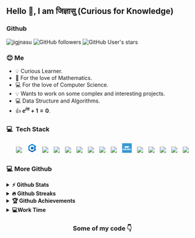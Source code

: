 ## Hello 👋, I am जिज्ञासु (Curious for Knowledge)

### Github
<img src="https://komarev.com/ghpvc/?username=jigjnasu&label=Profile%20views&color=0e75b6&style=flat" alt="jigjnasu" /> ![GitHub followers](https://img.shields.io/github/followers/jigjnasu) ![GitHub User's stars](https://img.shields.io/github/stars/jigjnasu)

### 😊 Me 

* 💡 Curious Learner.
* 📖 For the love of Mathematics.
* 💻 For the love of Computer Science.
* 💡 Wants to work on some complex and interesting projects.
* 💻 Data Structure and Algorithms.
* 👍 __$e^{i\pi} + 1 = 0$__.


###  💻 &nbsp;Tech Stack
<p align="center">
  <img width="5%" style="padding:5px" src="https://img.icons8.com/color/144/000000/c-programming.png"/>
  <img width="5%" style="padding:5px" src="https://github.com/jigjnasu/jigjnasu/blob/master/images/cpp.png"/>
  <img width="5%" style="padding:5px" src="https://img.icons8.com/color/144/000000/python.png"/>
  <img width="5%" style="padding:5px" src="https://img.icons8.com/color/144/000000/lua-language.png"/>
  <img width="5%" style="padding:5px" src="https://img.icons8.com/color/144/000000/ruby-programming-language.png"/>
  <img width="5%" style="padding:5px" src="https://img.icons8.com/color/144/000000/js.png"/>
  <img width="5%" style="padding:5px" src="https://img.icons8.com/color/144/000000/kubernetes.png"/>
  <img width="5%" style="padding:5px" src="https://img.icons8.com/color/144/000000/docker.png"/>
  <img width="5%" style="padding:5px" src="https://img.icons8.com/color/144/000000/terraform.png"/>
  <img width="5%" style="padding:5px" src="https://github.com/jigjnasu/jigjnasu/blob/master/images/rke.png"/>
  <img width="5%" style="padding:5px" src="https://img.icons8.com/color/144/000000/azure.png"/>
  <img width="5%" style="padding:5px" src="https://img.icons8.com/color/144/000000/postgresql.png"/>
  <img width="5%" style="padding:5px" src="https://img.icons8.com/color/144/000000/oracle-logo.png"/>
  <img width="5%" style="padding:5px" src="https://img.icons8.com/color/144/000000/microsoft-sql-server.png"/>
  <img width="5%" style="padding:5px" src="https://img.icons8.com/color/144/000000/redis.png"/>
</p>

### 💻 More Github
<details>	
  <summary><b>⚡ Github Stats</b></summary>


![jigjnasu's GitHub stats](https://github-readme-stats.vercel.app/api?username=jigjnasu&show_icons=true&bg_color=00000000&count_private=true)

[![Top Langs](https://github-readme-stats.vercel.app/api/top-langs/?username=jigjnasu&layout=compact)](https://github.com/jigjnasu/github-readme-stats)
</details>

<details>
 <summary><b>🔥 Github Streaks</b></summary>
<p align="center"><img src="https://github-readme-streak-stats.herokuapp.com/?user=jigjnasu&" alt="jigjnasu" /></p>
</details>

<details>
 <summary><b>🏆 Github Achievements</b></summary>
<p align="center"> <a href="https://github.com/ryo-ma/github-profile-trophy"><img src="https://github-profile-trophy.vercel.app/?username=jigjnasu&margin-w=5" alt="jigjnasu" /></a> </p>
</details>

<details>
 <summary><b>💻Work Time</b></summary>

  <!--START_SECTION:activity-->
  <!--END_SECTION:activity-->

  <!--START_SECTION:waka-->
  <!--END_SECTION:waka-->

</details>

<div align="center">

### Some of my code 👇

</div>


